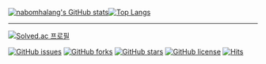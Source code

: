 [![nabomhalang's GitHub stats](https://github-readme-stats.vercel.app/api?username=nabomhalang&theme=radical)](https://github.com/nabomhalang/nabomhalang)[![Top Langs](https://github-readme-stats.vercel.app/api/top-langs/?username=nabomhalang&layout=compact&theme=radical)](https://github.com/anuraghazra/github-readme-stats)

<hr>

[![Solved.ac 프로필](http://mazassumnida.wtf/api/generate_badge?boj=nabomhalang)](https://solved.ac/nabomhalang)

[![GitHub issues](https://img.shields.io/github/issues/nabomhalang/nabomhalang)](https://github.com/nabomhalang/nabomhalang/issues)
[![GitHub forks](https://img.shields.io/github/forks/nabomhalang/nabomhalang)](https://github.com/nabomhalang/nabomhalang/network)
[![GitHub stars](https://img.shields.io/github/stars/nabomhalang/nabomhalang)](https://github.com/nabomhalang/nabomhalang/stargazers)
[![GitHub license](https://img.shields.io/github/license/nabomhalang/nabomhalang)](https://github.com/nabomhalang/nabomhalang)
[![Hits](https://hits.seeyoufarm.com/api/count/incr/badge.svg?url=https%3A%2F%2Fgithub.com%2Fnabomhalang%2Fnabomhalang&count_bg=%23BC7EE7&title_bg=%23555555&icon=&icon_color=%23E7E7E7&title=hits&edge_flat=false)](https://hits.seeyoufarm.com)
